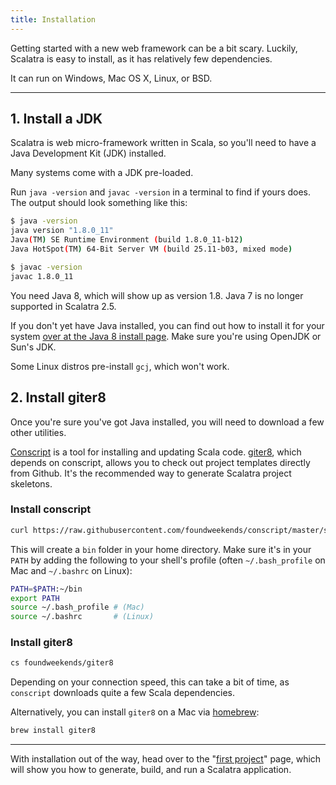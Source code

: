 ```yaml
---
title: Installation
---
```


Getting started with a new web framework can be a bit scary.
Luckily, Scalatra is easy to install, as it has relatively few dependencies.

It can run on Windows, Mac OS X, Linux, or BSD.

---

## 1. Install a JDK

Scalatra is web micro-framework written in Scala, so you'll need to have a
Java Development Kit (JDK) installed.

Many systems come with a JDK pre-loaded.

Run `java -version` and `javac -version` in a terminal to find if yours
does. The output should look something like this:

```bash
$ java -version
java version "1.8.0_11"
Java(TM) SE Runtime Environment (build 1.8.0_11-b12)
Java HotSpot(TM) 64-Bit Server VM (build 25.11-b03, mixed mode)
```

```bash
$ javac -version
javac 1.8.0_11
```

You need Java 8, which will show up as version 1.8. Java 7 is no longer supported in Scalatra 2.5.

If you don't yet have Java installed, you can find out how to install
it for your system
[over at the Java 8 install page](http://www.oracle.com/technetwork/java/javase/downloads/jdk8-downloads-2133151.html). Make sure you're using OpenJDK or Sun's JDK.

Some Linux distros pre-install `gcj`, which won't work.

## 2. Install giter8

Once you're sure you've got Java installed, you will need to download a few
other utilities.

[Conscript](https://github.com/foundweekends/conscript) is a tool for installing and
updating Scala code.
[giter8](https://github.com/foundweekends/giter8/), which depends on conscript, allows you to check out project templates directly from Github.
It's the recommended way to generate Scalatra project skeletons.

### Install conscript

```bash
curl https://raw.githubusercontent.com/foundweekends/conscript/master/setup.sh | sh
```

This will create a `bin` folder in your home directory.
Make sure it's in your `PATH` by adding the following to your shell's
profile (often `~/.bash_profile` on Mac and `~/.bashrc` on Linux):

```bash
PATH=$PATH:~/bin
export PATH
source ~/.bash_profile # (Mac)
source ~/.bashrc       # (Linux)
```

### Install giter8</h4>

```bash
cs foundweekends/giter8
```

Depending on your connection speed, this can take a bit of time, as
`conscript` downloads quite a few Scala dependencies.

Alternatively, you can install `giter8` on a Mac via
[homebrew](http://brew.sh/):

```bash
brew install giter8
```

---

With installation out of the way, head over to the "[first project](first-project.html)"
page, which will show you how to generate, build, and run a Scalatra application.
